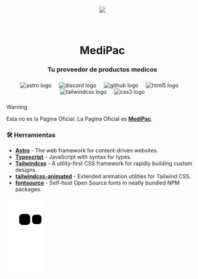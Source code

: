 <br clear="both">

<div align="center">
  <img height="80" src="/medipac_logo.png" />
</div>

###

<br clear="both">

<h1 align="center">MediPac</h1>
<h3 align="center">Tu proveedor de productos medicos</h3>

###

<div align="center">
  <img src="https://img.shields.io/badge/Astro-FF5D01?logo=astro&logoColor=black&style=for-the-badge" height="20" alt="astro logo"  />
  <img width="12" />
  <img src="https://img.shields.io/badge/Discord-5865F2?logo=discord&logoColor=white&style=for-the-badge" height="20" alt="discord logo"  />
  <img width="12" />
  <img src="https://img.shields.io/badge/GitHub-181717?logo=github&logoColor=white&style=for-the-badge" height="20" alt="github logo"  />
  <img width="12" />
  <img src="https://img.shields.io/badge/HTML5-E34F26?logo=html5&logoColor=white&style=for-the-badge" height="20" alt="html5 logo"  />
  <img width="12" />
  <img src="https://img.shields.io/badge/Tailwind CSS-06B6D4?logo=tailwindcss&logoColor=black&style=for-the-badge" height="20" alt="tailwindcss logo"  />
  <img width="12" />
  <img src="https://img.shields.io/badge/CSS3-1572B6?logo=css3&logoColor=white&style=for-the-badge" height="20" alt="css3 logo"  />
</div>

###

>[!WARNING]
>Esta no es la Pagina Oficial. La Pagina Oficial es [**MediPac**](https://medipac.mx/).

### 🛠️ Herramientas

- [**Astro**](https://astro.build/) - The web framework for content-driven websites.
- [**Typescript**](https://www.typescriptlang.org/) - JavaScript with syntax for types.
- [**Tailwindcss**](https://tailwindcss.com/) - A utility-first CSS framework for rapidly building custom designs.
- [**tailwindcss-animated**](https://github.com/new-data-services/tailwindcss-animated) - Extended animation utilities for Tailwind CSS.
- [**fontsource**](https://fontsource.org/) - Self-host Open Source fonts in neatly bundled NPM packages.

###

![snake gif](https://github.com/Deredaya03/MediPac/blob/output/github-contribution-grid-snake.svg)
